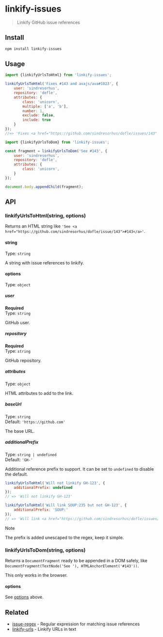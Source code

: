 # linkify-issues

> Linkify GitHub issue references

## Install

```sh
npm install linkify-issues
```

## Usage

```js
import {linkifyUrlsToHtml} from 'linkify-issues';

linkifyUrlsToHtml('Fixes #143 and avajs/ava#1023', {
	user: 'sindresorhus',
	repository: 'dofle',
	attributes: {
		class: 'unicorn',
		multiple: ['a', 'b'],
		number: 1,
		exclude: false,
		include: true
	}
});
//=> 'Fixes <a href="https://github.com/sindresorhus/dofle/issues/143" class="unicorn" multiple="a b" number="1" include>#143</a> and <a href="https://github.com/avajs/ava/issues/1023" class="unicorn" multiple="a b" number="1" include>avajs/ava#1023</a>'
```

```js
import {linkifyUrlsToDom} from 'linkify-issues';

const fragment = linkifyUrlsToDom('See #143', {
	user: 'sindresorhus',
	repository: 'dofle',
	attributes: {
		class: 'unicorn',
	}
});

document.body.appendChild(fragment);
```

## API

### linkifyUrlsToHtml(string, options)

Returns an HTML string like `'See <a href="https://github.com/sindresorhus/dofle/issue/143">#143</a>'`.

#### string

Type: `string`

A string with issue references to linkify.

#### options

Type: `object`

##### user

**Required**\
Type: `string`

GitHub user.

##### repository

**Required**\
Type: `string`

GitHub repository.

##### attributes

Type: `object`

HTML attributes to add to the link.

##### baseUrl

Type: `string`\
Default: `'https://github.com'`

The base URL.

##### additionalPrefix

Type: `string | undefined`\
Default: `'GH-'`

Additional reference prefix to support. It can be set to `undefined` to disable the default.

```js
linkifyUrlsToHtml('Will not linkify GH-123', {
	additionalPrefix: undefined
});
// => 'Will not linkify GH-123'
```

```js
linkifyUrlsToHtml('Will link SOUP:235 but not GH-123', {
	additionalPrefix: 'SOUP:'
});
// => 'Will link <a href="https://github.com/sindresorhus/dofle/issues/235">SOUP-235</a> but not GH-123'
```

> [!NOTE]
> The prefix is added unescaped to the regex, keep it simple.

### linkifyUrlsToDom(string, options)

Returns a `DocumentFragment` ready to be appended in a DOM safely, like `DocumentFragment(TextNode('See '), HTMLAnchorElement('#143'))`.

This only works in the browser.

#### options

See [options](#options) above.

## Related

- [issue-regex](https://github.com/sindresorhus/issue-regex) - Regular expression for matching issue references
- [linkify-urls](https://github.com/sindresorhus/linkify-urls) - Linkify URLs in text
